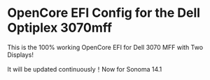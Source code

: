 # OpenCore EFI Config for the Dell Optiplex 3070mff

This is the 100% working OpenCore EFI for Dell 3070 MFF with Two Displays!

It will be updated continuously！Now for Sonoma 14.1

